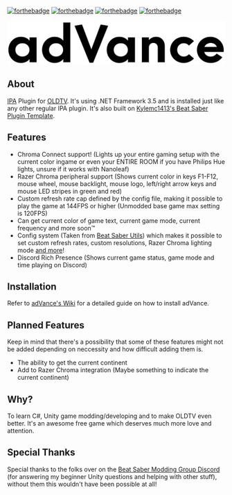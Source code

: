 [![forthebadge](https://forthebadge.com/images/badges/made-with-c-sharp.svg)](https://forthebadge.com)
[![forthebadge](https://forthebadge.com/images/badges/built-with-love.svg)](https://forthebadge.com)
[![forthebadge](https://forthebadge.com/images/badges/you-didnt-ask-for-this.svg)](https://forthebadge.com)
[![forthebadge](https://forthebadge.com/images/badges/mom-made-pizza-rolls.svg)](https://forthebadge.com)

![adVance logo](https://github.com/RubberDuckShobe/adVance/blob/master/Images/adVance_logo.png)

## About
[IPA](https://github.com/Eusth/IPA) Plugin for [OLDTV](https://store.steampowered.com/app/643270/OLDTV/).
It's using .NET Framework 3.5 and is installed just like any other regular IPA plugin.
It's also built on [Kylemc1413's Beat Saber Plugin Template](https://github.com/Kylemc1413/BS-Plugin-Template/).

## Features
- Chroma Connect support! (Lights up your entire gaming setup with the current color ingame or even your ENTIRE ROOM if you have Philips Hue lights, unsure if it works with Nanoleaf)
- Razer Chroma peripheral support (Shows current color in keys F1-F12, mouse wheel, mouse backlight, mouse logo, left/right arrow keys and mouse LED stripes in green and red)
- Custom refresh rate cap defined by the config file, making it possible to play the game at 144FPS or higher (Unmodded base game max setting is 120FPS)
- Can get current color of game text, current game mode, current frequency and more soon™
- Config system (Taken from [Beat Saber Utils](https://github.com/Kylemc1413/Beat-Saber-Utils)) which makes it possible to set custom refresh rates, custom resolutions, Razer Chroma lighting mode [and more](https://github.com/RubberDuckShobe/adVance/wiki/The-config-file-and-its-functions)!
- Discord Rich Presence (Shows current game status, game mode and time playing on Discord)

## Installation
Refer to [adVance's Wiki](https://github.com/RubberDuckShobe/adVance/wiki) for a detailed guide on how to install adVance.

## Planned Features
Keep in mind that there's a possibility that some of these features might not be added depending on neccessity and how difficult adding them is.
- The ability to get the current continent
- Add to Razer Chroma integration (Maybe something to indicate the current continent)

## Why?
To learn C#, Unity game modding/developing and to make OLDTV even better.
It's an awesome free game which deserves much more love and attention.

## Special Thanks
Special thanks to the folks over on the [Beat Saber Modding Group Discord](https://discord.gg/beatsabermods) (for answering my beginner Unity questions and helping with other stuff), without them this wouldn't have been possible at all!
